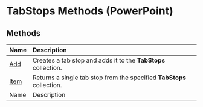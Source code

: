 
# TabStops Methods (PowerPoint)

## Methods



|**Name**|**Description**|
|:-----|:-----|
| [Add](cbb8f77f-c5c2-4573-abbe-ddca9bdbdf13.md)|Creates a tab stop and adds it to the  **TabStops** collection.|
| [Item](41ab59a1-49bf-ac44-928f-9a56cf062bf9.md)|Returns a single tab stop from the specified  **TabStops** collection.|
|Name|Description|
